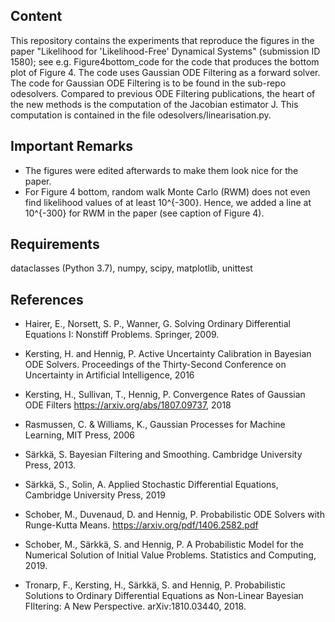 ## Content

This repository contains the experiments that reproduce the figures in the paper "Likelihood for 'Likelihood-Free' Dynamical Systems" (submission ID 
1580); see e.g. Figure4bottom_code for the code that produces the bottom plot 
of Figure 4. The code uses Gaussian ODE Filtering as a forward solver. The 
code for Gaussian ODE Filtering is to be found in the sub-repo odesolvers. 
Compared to previous ODE Filtering publications, the heart of the new
methods is the computation of the Jacobian estimator J. This computation
is contained in the file odesolvers/linearisation.py.

## Important Remarks

* The figures were edited afterwards to make them look nice for the paper.
* For Figure 4 bottom, random walk Monte Carlo (RWM) does not even find likelihood values of at least 10^{-300}. Hence, we added a line at 10^{-300} for RWM in the paper (see caption of Figure 4).

## Requirements

dataclasses (Python 3.7), numpy, scipy, matplotlib, unittest

## References

* Hairer, E., Norsett, S. P., Wanner, G. Solving Ordinary Differential Equations I: Nonstiff Problems. Springer, 2009.

* Kersting, H. and Hennig, P. Active Uncertainty Calibration in Bayesian ODE Solvers. Proceedings of the Thirty-Second Conference on Uncertainty in Artificial Intelligence, 2016

* Kersting, H., Sullivan, T., Hennig, P. Convergence Rates of Gaussian ODE Filters  https://arxiv.org/abs/1807.09737, 2018

* Rasmussen, C. & Williams, K., Gaussian Processes for Machine Learning, MIT Press, 2006

* Särkkä, S. Bayesian Filtering and Smoothing. Cambridge University Press, 2013.

* Särkkä, S., Solin, A. Applied Stochastic Differential Equations, Cambridge University Press, 2019

* Schober, M., Duvenaud, D. and Hennig, P. Probabilistic ODE Solvers with Runge-Kutta Means. https://arxiv.org/pdf/1406.2582.pdf

* Schober, M., Särkkä, S. and Hennig, P. A Probabilistic Model for the Numerical Solution of Initial Value Problems. Statistics and Computing, 2019.

* Tronarp, F., Kersting, H., Särkkä, S. and Hennig, P. Probabilistic Solutions to Ordinary Differential Equations as Non-Linear Bayesian FIltering: A New Perspective. arXiv:1810.03440, 2018.